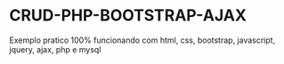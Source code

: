 # CRUD-PHP-BOOTSTRAP-AJAX
Exemplo pratico 100% funcionando  com html, css, bootstrap, javascript, jquery, ajax, php e mysql  

